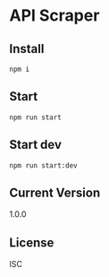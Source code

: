 
# API Scraper

## Install
```
npm i
```
## Start
```
npm run start
```
## Start dev
```
npm run start:dev
```
## Current Version
1.0.0

## License
ISC

        